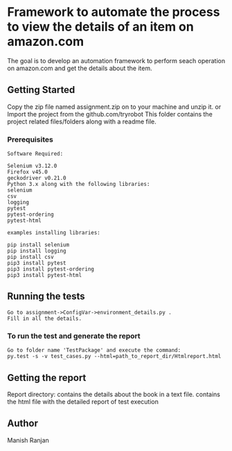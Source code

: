 # Framework to automate the process to view the details of an item on amazon.com

The goal is to develop an automation framework to perform seach operation on amazon.com and get the details about the item.

## Getting Started

Copy the zip file named assignment.zip on to your machine and unzip it.
or
Import the project from the github.com/tryrobot
This folder contains the project related files/folders along with a readme file.

### Prerequisites

```
Software Required:

Selenium v3.12.0
Firefox v45.0
geckodriver v0.21.0
Python 3.x along with the following libraries:
selenium
csv
logging
pytest
pytest-ordering
pytest-html
```

```
examples installing libraries:

pip install selenium
pip install logging
pip install csv
pip3 install pytest
pip3 install pytest-ordering
pip3 install pytest-html
```

## Running the tests

```
Go to assignment->ConfigVar->environment_details.py .
Fill in all the details.
```

### To run the test and generate the report

```
Go to folder name 'TestPackage' and execute the command:
py.test -s -v test_cases.py --html=path_to_report_dir/Htmlreport.html
```

## Getting the report

Report directory:
contains the details about the book in a text file.
contains the html file with the detailed report of test execution

## Author

Manish Ranjan


